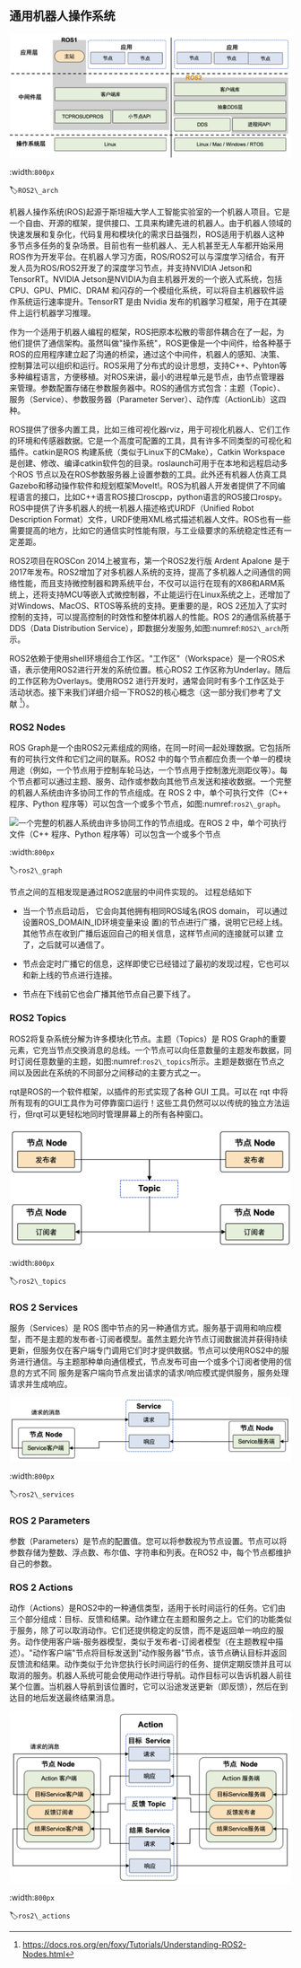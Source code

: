 ## 通用机器人操作系统

![ROS/ROS2架构概述](../img/ch13/ROS2_arch.png)

:width:`800px`

:label:`ROS2\_arch`

机器人操作系统(ROS)起源于斯坦福大学人工智能实验室的一个机器人项目。它是一个自由、开源的框架，提供接口、工具来构建先进的机器人。由于机器人领域的快速发展和复杂化，代码复用和模块化的需求日益强烈，ROS适用于机器人这种多节点多任务的复杂场景。目前也有一些机器人、无人机甚至无人车都开始采用ROS作为开发平台。在机器人学习方面，ROS/ROS2可以与深度学习结合，有开发人员为ROS/ROS2开发了的深度学习节点，并支持NVIDIA
Jetson和TensorRT。NVIDIA
Jetson是NVIDIA为自主机器开发的一个嵌入式系统，包括CPU、GPU、PMIC、DRAM
和闪存的一个模组化系统，可以将自主机器软件运作系统运行速率提升。TensorRT
是由 Nvidia 发布的机器学习框架，用于在其硬件上运行机器学习推理。

作为一个适用于机器人编程的框架，ROS把原本松散的零部件耦合在了一起，为他们提供了通信架构。虽然叫做"操作系统"，ROS更像是一个中间件，给各种基于ROS的应用程序建立起了沟通的桥梁，通过这个中间件，机器人的感知、决策、控制算法可以组织和运行。ROS采用了分布式的设计思想，支持C++、Pyhton等多种编程语言，方便移植。对ROS来讲，最小的进程单元是节点，由节点管理器来管理。参数配置存储在参数服务器中。ROS的通信方式包含：主题（Topic）、服务（Service）、参数服务器（Parameter
Server）、动作库（ActionLib）这四种。

ROS提供了很多内置工具，比如三维可视化器rviz，用于可视化机器人、它们工作的环境和传感器数据。它是一个高度可配置的工具，具有许多不同类型的可视化和插件。catkin是ROS
构建系统（类似于Linux下的CMake），Catkin
Workspace是创建、修改、编译catkin软件包的目录。roslaunch可用于在本地和远程启动多个ROS
节点以及在ROS参数服务器上设置参数的工具。此外还有机器人仿真工具Gazebo和移动操作软件和规划框架MoveIt!。ROS为机器人开发者提供了不同编程语言的接口，比如C++语言ROS接口roscpp，python语言的ROS接口rospy。ROS中提供了许多机器人的统一机器人描述格式URDF（Unified
Robot Description
Format）文件，URDF使用XML格式描述机器人文件。ROS也有一些需要提高的地方，比如它的通信实时性能有限，与工业级要求的系统稳定性还有一定差距。

ROS2项目在ROSCon 2014上被宣布，第一个ROS2发行版
Ardent Apalone
是于2017年发布。ROS2增加了对多机器人系统的支持，提高了多机器人之间通信的网络性能，而且支持微控制器和跨系统平台，不仅可以运行在现有的X86和ARM系统上，还将支持MCU等嵌入式微控制器，不止能运行在Linux系统之上，还增加了对Windows、MacOS、RTOS等系统的支持。更重要的是，ROS
2还加入了实时控制的支持，可以提高控制的时效性和整体机器人的性能。ROS
2的通信系统基于DDS（Data Distribution
Service），即数据分发服务,如图:numref:`ROS2\_arch`所示。

ROS2依赖于使用shell环境组合工作区。"工作区"（Workspace）是一个ROS术语，表示使用ROS2进行开发的系统位置。核心ROS2
工作区称为Underlay。随后的工作区称为Overlays。使用ROS2
进行开发时，通常会同时有多个工作区处于活动状态。接下来我们详细介绍一下ROS2的核心概念（这一部分我们参考了文献 [^1]）。

### ROS2 Nodes

ROS
Graph是一个由ROS2元素组成的网络，在同一时间一起处理数据。它包括所有的可执行文件和它们之间的联系。ROS2
中的每个节点都应负责一个单一的模块用途（例如，一个节点用于控制车轮马达，一个节点用于控制激光测距仪等）。每个节点都可以通过主题、服务、动作或参数向其他节点发送和接收数据。一个完整的机器人系统由许多协同工作的节点组成。在
ROS 2 中，单个可执行文件（C++ 程序、Python
程序等）可以包含一个或多个节点，如图:numref:`ros2\_graph`。

![一个完整的机器人系统由许多协同工作的节点组成。在ROS 2
中，单个可执行文件（C++ 程序、Python
程序等）可以包含一个或多个节点](../img/ch13/ros2_graph.png)

:width:`800px`

:label:`ros2\_graph`

节点之间的互相发现是通过ROS2底层的中间件实现的。 过程总结如下

-   当一个节点启动后， 它会向其他拥有相同ROS域名(ROS domain，
    可以通过设置ROS\_DOMAIN\_ID环境变量来设
    置)的节点进行广播，说明它已经上线。
    其他节点在收到广播后返回自己的相关信息，这样节点间的连接就可以建
    立了，之后就可以通信了。

-   节点会定时广播它的信息，这样即使它已经错过了最初的发现过程，它也可以和新上线的节点进行连接。

-   节点在下线前它也会广播其他节点自己要下线了。

### ROS2 Topics

ROS2将复杂系统分解为许多模块化节点。主题（Topics）是 ROS
Graph的重要元素，它充当节点交换消息的总线。一个节点可以向任意数量的主题发布数据，同时订阅任意数量的主题，如图:numref:`ros2\_topics`所示。主题是数据在节点之间以及因此在系统的不同部分之间移动的主要方式之一。

rqt是ROS的一个软件框架，以插件的形式实现了各种 GUI 工具。可以在 rqt
中将所有现有的GUI工具作为可停靠窗口运行！这些工具仍然可以以传统的独立方法运行，但rqt可以更轻松地同时管理屏幕上的所有各种窗口。

![一个节点可以向任意数量的主题发布数据，同时订阅任意数量的主题](../img/ch13/ros2_topics.png)

:width:`800px`

:label:`ros2\_topics`

### ROS 2 Services

服务（Services）是 ROS
图中节点的另一种通信方式。服务基于调用和响应模型，而不是主题的发布者-订阅者模型。虽然主题允许节点订阅数据流并获得持续更新，但服务仅在客户端专门调用它们时才提供数据。节点可以使用ROS2中的服务进行通信。与主题那种单向通信模式，节点发布可由一个或多个订阅者使用的信息的方式不同
服务是客户端向节点发出请求的请求/响应模式提供服务，服务处理请求并生成响应。

![ROS2服务](../img/ch13/ros2_services.png)

:width:`800px`

:label:`ros2\_services`

### ROS 2 Parameters

参数（Parameters）是节点的配置值。您可以将参数视为节点设置。节点可以将参数存储为整数、浮点数、布尔值、字符串和列表。在ROS2
中，每个节点都维护自己的参数。

### ROS 2 Actions

动作（Actions）是ROS2中的一种通信类型，适用于长时间运行的任务。它们由三个部分组成：目标、反馈和结果。动作建立在主题和服务之上。它们的功能类似于服务，除了可以取消动作。它们还提供稳定的反馈，而不是返回单一响应的服务。动作使用客户端-服务器模型，类似于发布者-订阅者模型（在主题教程中描述）。"动作客户端"节点将目标发送到"动作服务器"节点，该节点确认目标并返回反馈流和结果。动作类似于允许您执行长时间运行的任务、提供定期反馈并且可以取消的服务。机器人系统可能会使用动作进行导航。动作目标可以告诉机器人前往某个位置。当机器人导航到该位置时，它可以沿途发送更新（即反馈），然后在到达目的地后发送最终结果消息。

![ROS2动作](../img/ch13/ros2_actions.png)

:width:`800px`

:label:`ros2\_actions`


[^1]: https://docs.ros.org/en/foxy/Tutorials/Understanding-ROS2-Nodes.html